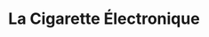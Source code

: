 ---
title: "La Cigarette Électronique"
url: /nantes/la-cigarette-electronique/
shop: E-Zigaretten
---